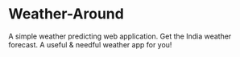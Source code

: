# Weather-Around
A simple weather predicting web application.
Get the India weather forecast. 
A useful & needful weather app for you! 
